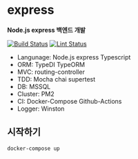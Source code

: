 # express
**Node.js express 백엔드 개발**

[![Build Status](https://github.com/ghwany/express/workflows/build/badge.svg)](https://github.com/ghwany/express/actions?query=workflow%3Abuild)
[![Lint Status](https://github.com/ghwany/express/workflows/lint/badge.svg)](https://github.com/ghwany/express/actions?query=workflow%3Alint)

- Langunage: Node.js express Typescript
- ORM: TypeDI TypeORM
- MVC: routing-controller
- TDD: Mocha chai supertest
- DB: MSSQL
- Cluster: PM2
- CI: Docker-Compose Github-Actions
- Logger: Winston

## 시작하기
```docker
docker-compose up
```
